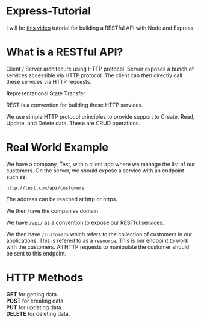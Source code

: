 # Express-Tutorial

I will be [this video](https://www.youtube.com/watch?v=pKd0Rpw7O48) tutorial for building a RESTful API with Node and Express.

# What is a RESTful API?

Client / Server architecure using HTTP protocol. Server exposes a bunch of services accessible via HTTP protocol. The client can then directly call these services via HTTP requests.

**R**epresentational **S**tate **T**ransfer

REST is a convention for building these HTTP services.

We use simple HTTP protocol principles to provide support to Create, Read, Update, and Delete data. These are CRUD operations.

# Real World Example

We have a company, Test, with a client app where we manage the list of our customers. On the server, we should expose a service with an endpoint such as:

`http://test.com/api/customers`

The address can be reached at http or https.

We then have the companies domain.

We have `/api/` as a convention to expose our RESTful services.

We then have `/customers` which refers to the collection of customers in our applications. This is refered to as a `resource`.
This is our endpoint to work with the customers. All HTTP requests to manipulate the customer should be sent to this endpoint.

# HTTP Methods

**GET** for getting data.  
**POST** for creating data.  
**PUT** for updating data.  
**DELETE** for deleting data.
